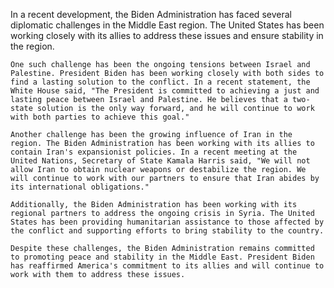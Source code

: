 In a recent development, the Biden Administration has faced several diplomatic challenges in the Middle East region. The United States has been working closely with its allies to address these issues and ensure stability in the region.

    One such challenge has been the ongoing tensions between Israel and Palestine. President Biden has been working closely with both sides to find a lasting solution to the conflict. In a recent statement, the White House said, "The President is committed to achieving a just and lasting peace between Israel and Palestine. He believes that a two-state solution is the only way forward, and he will continue to work with both parties to achieve this goal."

    Another challenge has been the growing influence of Iran in the region. The Biden Administration has been working with its allies to contain Iran's expansionist policies. In a recent meeting at the United Nations, Secretary of State Kamala Harris said, "We will not allow Iran to obtain nuclear weapons or destabilize the region. We will continue to work with our partners to ensure that Iran abides by its international obligations."

    Additionally, the Biden Administration has been working with its regional partners to address the ongoing crisis in Syria. The United States has been providing humanitarian assistance to those affected by the conflict and supporting efforts to bring stability to the country.

    Despite these challenges, the Biden Administration remains committed to promoting peace and stability in the Middle East. President Biden has reaffirmed America's commitment to its allies and will continue to work with them to address these issues.
